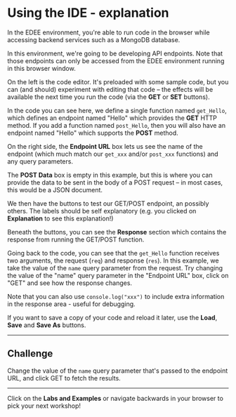 # Using the IDE - explanation

In the EDEE environment, you're able to run code in the browser while accessing backend services such as a MongoDB database.

In this environment, we're going to be developing API endpoints. Note that those endpoints can only be accessed from the EDEE environment running in this browser window.

On the left is the code editor. It's preloaded with some sample code, but you can (and should) experiment with editing that code – the effects will be available the next time you run the code (via the **GET** or **SET** buttons).

In the code you can see here, we define a single function named `get_Hello`, which defines an endpoint named "Hello" which provides the **GET** HTTP method. If you add a function named `post_Hello`, then you will also have an endpoint named "Hello" which supports the **POST** method.

On the right side, the **Endpoint URL** box lets us see the name of the endpoint (which much match our `get_xxx` and/or `post_xxx` functions) and any query parameters.

The **POST Data** box is empty in this example, but this is where you can provide the data to be sent in the body of a POST request – in most cases, this would be a JSON document.

We then have the buttons to test our GET/POST endpoint, an possibly others. The labels should be self explanatory (e.g. you clicked on **Explanation** to see this explanation!)

Beneath the buttons, you can see the **Response** section which contains the response from running the GET/POST function.

Going back to the code, you can see that the `get_Hello` function receives two arguments, the request (`req`) and response (`res`). In this example, we take the value of the `name` query parameter from the request. Try changing the value of the "name" query parameter in the "Endpoint URL" box, click on "GET" and see how the response changes. 

Note that you can also use `console.log("xxx")` to include extra information in the response area - useful for debugging.

If you want to save a copy of your code and reload it later, use the **Load**, **Save** and **Save As** buttons.

---

## Challenge

Change the value of the `name` query parameter that's passed to the endpoint URL, and click GET to fetch the results.

---

Click on the **Labs and Examples** or navigate backwards in your browser to pick your next workshop!